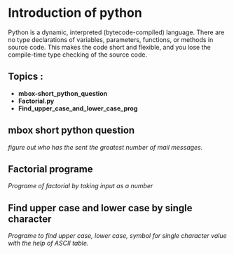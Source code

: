 # Introduction of python

Python is a dynamic, interpreted (bytecode-compiled) language. There are no type declarations of variables, parameters, functions, or methods in source code. This makes the code short and flexible, and you lose the compile-time type checking of the source code.



## Topics :
* **mbox-short_python_question**
* **Factorial.py**
* **Find_upper_case_and_lower_case_prog**




## **mbox short python question** 
*figure out who has
the sent the greatest number of mail messages.*

##  **Factorial programe**
*Programe of factorial by taking input as a number* 

## **Find upper case and lower case by single character**
*Programe to find upper case, lower case, symbol for single character value with the help of ASCII table.*
